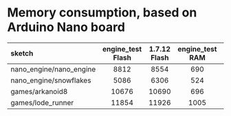 # Memory consumption, based on Arduino Nano board

| **sketch** | **engine_test Flash** | **1.7.12 Flash** | **engine_test RAM** | **1.7.12 RAM** |
| :-------- |:---:|:---:|:---:|:---------|
| nano_engine/nano_engine | 8812 | 8554 | 690 | 689 |
| nano_engine/snowflakes | 5086 | 6306 | 524 | 814 |
| games/arkanoid8 | 10676 | 10690 | 696 | 704 |
| games/lode_runner | 11854 | 11926 | 1005  | 1013 |

